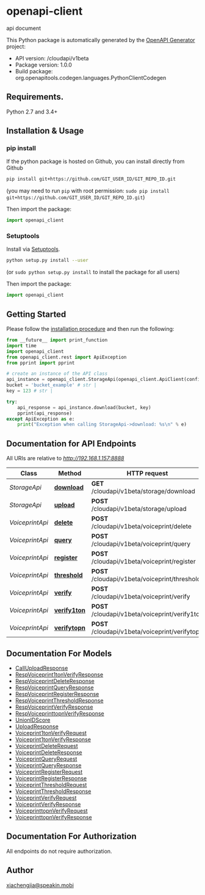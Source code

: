# openapi-client
api document

This Python package is automatically generated by the [OpenAPI Generator](https://openapi-generator.tech) project:

- API version: /cloudapi/v1beta
- Package version: 1.0.0
- Build package: org.openapitools.codegen.languages.PythonClientCodegen

## Requirements.

Python 2.7 and 3.4+

## Installation & Usage
### pip install

If the python package is hosted on Github, you can install directly from Github

```sh
pip install git+https://github.com/GIT_USER_ID/GIT_REPO_ID.git
```
(you may need to run `pip` with root permission: `sudo pip install git+https://github.com/GIT_USER_ID/GIT_REPO_ID.git`)

Then import the package:
```python
import openapi_client 
```

### Setuptools

Install via [Setuptools](http://pypi.python.org/pypi/setuptools).

```sh
python setup.py install --user
```
(or `sudo python setup.py install` to install the package for all users)

Then import the package:
```python
import openapi_client
```

## Getting Started

Please follow the [installation procedure](#installation--usage) and then run the following:

```python
from __future__ import print_function
import time
import openapi_client
from openapi_client.rest import ApiException
from pprint import pprint

# create an instance of the API class
api_instance = openapi_client.StorageApi(openapi_client.ApiClient(configuration))
bucket = 'bucket_example' # str | 
key = 123 # str | 

try:
    api_response = api_instance.download(bucket, key)
    pprint(api_response)
except ApiException as e:
    print("Exception when calling StorageApi->download: %s\n" % e)

```

## Documentation for API Endpoints

All URIs are relative to *http://192.168.1.157:8888*

Class | Method | HTTP request | Description
------------ | ------------- | ------------- | -------------
*StorageApi* | [**download**](docs/StorageApi.md#download) | **GET** /cloudapi/v1beta/storage/download | 
*StorageApi* | [**upload**](docs/StorageApi.md#upload) | **POST** /cloudapi/v1beta/storage/upload | 
*VoiceprintApi* | [**delete**](docs/VoiceprintApi.md#delete) | **POST** /cloudapi/v1beta/voiceprint/delete | 
*VoiceprintApi* | [**query**](docs/VoiceprintApi.md#query) | **POST** /cloudapi/v1beta/voiceprint/query | 
*VoiceprintApi* | [**register**](docs/VoiceprintApi.md#register) | **POST** /cloudapi/v1beta/voiceprint/register | 
*VoiceprintApi* | [**threshold**](docs/VoiceprintApi.md#threshold) | **POST** /cloudapi/v1beta/voiceprint/threshold | 
*VoiceprintApi* | [**verify**](docs/VoiceprintApi.md#verify) | **POST** /cloudapi/v1beta/voiceprint/verify | 
*VoiceprintApi* | [**verify1ton**](docs/VoiceprintApi.md#verify1ton) | **POST** /cloudapi/v1beta/voiceprint/verify1ton | 
*VoiceprintApi* | [**verifytopn**](docs/VoiceprintApi.md#verifytopn) | **POST** /cloudapi/v1beta/voiceprint/verifytopn | 


## Documentation For Models

 - [CallUploadResponse](docs/CallUploadResponse.md)
 - [RespVoiceprint1tonVerifyResponse](docs/RespVoiceprint1tonVerifyResponse.md)
 - [RespVoiceprintDeleteResponse](docs/RespVoiceprintDeleteResponse.md)
 - [RespVoiceprintQueryResponse](docs/RespVoiceprintQueryResponse.md)
 - [RespVoiceprintRegisterResponse](docs/RespVoiceprintRegisterResponse.md)
 - [RespVoiceprintThresholdResponse](docs/RespVoiceprintThresholdResponse.md)
 - [RespVoiceprintVerifyResponse](docs/RespVoiceprintVerifyResponse.md)
 - [RespVoiceprinttopnVerifyResponse](docs/RespVoiceprinttopnVerifyResponse.md)
 - [UnionIDScore](docs/UnionIDScore.md)
 - [UploadResponse](docs/UploadResponse.md)
 - [Voiceprint1tonVerifyRequest](docs/Voiceprint1tonVerifyRequest.md)
 - [Voiceprint1tonVerifyResponse](docs/Voiceprint1tonVerifyResponse.md)
 - [VoiceprintDeleteRequest](docs/VoiceprintDeleteRequest.md)
 - [VoiceprintDeleteResponse](docs/VoiceprintDeleteResponse.md)
 - [VoiceprintQueryRequest](docs/VoiceprintQueryRequest.md)
 - [VoiceprintQueryResponse](docs/VoiceprintQueryResponse.md)
 - [VoiceprintRegisterRequest](docs/VoiceprintRegisterRequest.md)
 - [VoiceprintRegisterResponse](docs/VoiceprintRegisterResponse.md)
 - [VoiceprintThresholdRequest](docs/VoiceprintThresholdRequest.md)
 - [VoiceprintThresholdResponse](docs/VoiceprintThresholdResponse.md)
 - [VoiceprintVerifyRequest](docs/VoiceprintVerifyRequest.md)
 - [VoiceprintVerifyResponse](docs/VoiceprintVerifyResponse.md)
 - [VoiceprinttopnVerifyRequest](docs/VoiceprinttopnVerifyRequest.md)
 - [VoiceprinttopnVerifyResponse](docs/VoiceprinttopnVerifyResponse.md)


## Documentation For Authorization

 All endpoints do not require authorization.


## Author

xiachengjia@speakin.mobi


